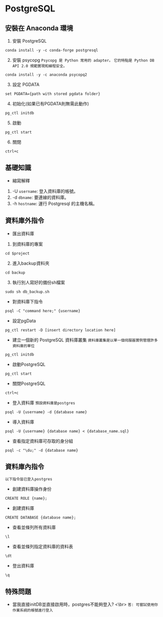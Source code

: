 # PostgreSQL

## 安裝在 Anaconda 環境
1. 安裝 PostgreSQL
```
conda install -y -c conda-forge postgresql
```

2. 安裝 psycopg
`Psycopg 是 Python 常用的 adapter。`
`它的特點是 Python DB API 2.0 規範實現和線程安全。`

```
conda install -y -c anaconda psycopq2
```

3. 設定 PGDATA
```
set PGDATA={path with stored pgdata folder}
```

4. 初始化(如果已有PGDATA則無需此動作)
```
pg_ctl initdb
```

5. 啟動
```
pg_ctl start
```

6. 關閉
```
ctrl+c
```

## 基礎知識
* 縮寫解釋
1. -U `username`: 登入資料庫的帳號。
2. -d `dbname`: 要連線的資料庫。
3. -h `hostname`: 運行 Postgresql 的主機名稱。

## 資料庫外指令
* 匯出資料庫
1. 到資料庫的專案
```
cd $project
```

2. 進入backup資料夾
```
cd backup
```

3. 執行別人寫好的備份sh檔案
```
sudo sh db_backup.sh
```
* 對資料庫下指令
```
psql -C "command here;" {username}
```

* 設定pgData
```
pg_ctl restart -D [insert directory location here]
```

* 建立一個新的 PostgreSQL 資料庫叢集
`資料庫叢集是以單一個伺服器實例管理許多資料庫的單位`
```
pg_ctl initdb
```

* 啟動PostgreSQL
```
pg_ctl start
```

* 關閉PostgreSQL
```
ctrl+c
```

* 登入資料庫
`預設資料庫是postgres`
```
psql -U {username} -d {database name}
```

* 導入資料庫
```
psql -U {username} {database name} < {database_name.sql}
```

* 查看指定資料庫可存取的身分組
```
psql -c "\du;" -d {database name}
```

## 資料庫內指令
`以下指令皆已登入postgres`

* 創建資料庫操作身份
```
CREATE ROLE {name};
```

* 創建資料庫
```
CREATE DATABASE {database name};
```

* 查看並條列所有資料庫
```
\l
```

* 查看並條列指定資料庫的資料表
```
\dt
```

* 登出資料庫
```
\q
```

## 特殊問題
* 當我直接initDB並直接啟用時，postgres不能夠登入?
<\br>
`答: 可嘗試使用你作業系統的帳號進行登入`
